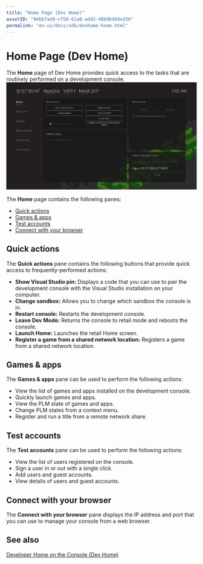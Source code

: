 ```yaml
---
title: "Home Page (Dev Home)"
assetID: "94bb7ad9-cf50-61a8-ad42-48b9bdb9ed36"
permalink: "en-us/docs/xdk/devhome-home.html"
---
```



# Home Page (Dev Home)
   
  
The **Home** page of Dev Home provides quick access to the tasks that are routinely performed on a development console.   
 ![Home page of Dev Home](images/devhome_home.png)   
  
The **Home** page contains the following panes:   
 
   *  [Quick actions](#ID4EEB)  
   *  [Games & apps](#ID4EPC)  
   *  [Test accounts](#ID4EQD)  
   *  [Connect with your browser](#ID4EFE)  

 
<a id="ID4EEB"></a>

   

## Quick actions  
   
  
The **Quick actions** pane contains the following buttons that provide quick access to frequently-performed actions:   
 
   *  **Show Visual Studio pin:** Displays a code that you can use to pair the development console with the Visual Studio installation on your computer.   
   *  **Change sandbox:** Allows you to change which sandbox the console is in.   
   *  **Restart console:** Restarts the development console.   
   *  **Leave Dev Mode:** Returns the console to retail mode and reboots the console.   
   *  **Launch Home:** Launches the retail Home screen.   
   *  **Register a game from a shared network location:** Registers a game from a shared network location.   

  
<a id="ID4EPC"></a>

   

## Games & apps   
   
  
The **Games & apps** pane can be used to perform the following actions:   
 
   *  View the list of games and apps installed on the development console.  
   *  Quickly launch games and apps.  
   *  View the PLM state of games and apps.  
   *  Change PLM states from a context menu.  
   *  Register and run a title from a remote network share.

  
<a id="ID4EQD"></a>

   

## Test accounts  
   
  
The **Test accounts** pane can be used to perform the following actions:   
 
   *  View the list of users registered on the console.  
   *  Sign a user in or out with a single click.  
   *  Add users and guest accounts.  
   *  View details of users and guest accounts.  

  
<a id="ID4EFE"></a>

   

## Connect with your browser  
   
  
The **Connect with your browser** pane displays the IP address and port that you can use to manage your console from a web browser.   
  
<a id="ID4EPE"></a>

   

## See also  
 [Developer Home on the Console (Dev Home)](dev-home.md)

  
